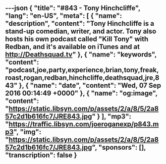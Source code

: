 ---json
{
  "title": "#843 - Tony Hinchcliffe",
  "lang": "en-US",
  "meta": [
    {
      "name": "description",
      "content": "Tony Hinchcliffe is a stand-up comedian, writer, and actor. Tony also hosts his own podcast called \"Kill Tony\" with Redban, and it's available on iTunes and at http://Deathsquad.tv"
    },
    {
      "name": "keywords",
      "content": "podcast,joe,party,experience,brian,tony,freak,roast,rogan,redban,hinchcliffe,deathsquad,jre,843"
    },
    {
      "name": "date",
      "content": "Wed, 07 Sep 2016 00:14:49 +0000"
    },
    {
      "name": "og:image",
      "content": "https://static.libsyn.com/p/assets/2/a/8/5/2a857c2d1b616fc7/JRE843.jpg"
    }
  ],
  "mp3": "https://traffic.libsyn.com/joeroganexp/p843.mp3",
  "img": "https://static.libsyn.com/p/assets/2/a/8/5/2a857c2d1b616fc7/JRE843.jpg",
  "sponsors": [],
  "transcription": false
}
---
<episode-header />

<timemark seconds="0" />

<transcribe-call-to-action />

<episode-footer />